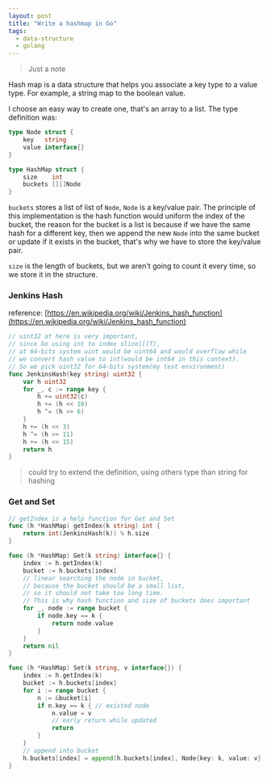 ```yaml
---
layout: post
title: "Write a hashmap in Go"
tags:
  - data-structure
  - golang
---
```


> Just a note

Hash map is a data structure that helps you associate a key type to a value type. For example, a string map to the boolean value.

I choose an easy way to create one, that's an array to a list. The type definition was:
```go
type Node struct {
    key   string
    value interface{}
}

type HashMap struct {
    size    int
    buckets [][]Node
}
```

`buckets` stores a list of list of `Node`, `Node` is a key/value pair.
The principle of this implementation is the hash function would uniform the index of the bucket, the reason for the bucket is a list is because if we have the same hash for a different key, then we append the new `Node` into the same bucket or update if it exists in the bucket, that's why we have to store the key/value pair.

`size` is the length of buckets, but we aren't going to count it every time, so we store it in the structure.

### Jenkins Hash

reference: [https://en.wikipedia.org/wiki/Jenkins_hash_function](https://en.wikipedia.org/wiki/Jenkins_hash_function)

```go
// uint32 at here is very important,
// since Go using int to index slice([]T),
// at 64-bits system uint would be uint64 and would overflow while
// we convert hash value to int(would be int64 in this context).
// So we pick uint32 for 64-bits system(my test environment)
func JenkinsHash(key string) uint32 {
    var h uint32
    for _, c := range key {
        h += uint32(c)
        h += (h << 10)
        h ^= (h >> 6)
    }
    h += (h << 3)
    h ^= (h >> 11)
    h += (h << 15)
    return h
}
```

> could try to extend the definition, using others type than string for hashing

### Get and Set

```go
// getIndex is a help function for Get and Set
func (h *HashMap) getIndex(k string) int {
    return int(JenkinsHash(k)) % h.size
}

func (h *HashMap) Get(k string) interface{} {
    index := h.getIndex(k)
    bucket := h.buckets[index]
    // linear searching the node in bucket,
    // because the bucket should be a small list,
    // so it should not take too long time.
    // This is why hash function and size of buckets does important
    for _, node := range bucket {
        if node.key == k {
            return node.value
        }
    }
    return nil
}

func (h *HashMap) Set(k string, v interface{}) {
    index := h.getIndex(k)
    bucket := h.buckets[index]
    for i := range bucket {
        n := &bucket[i]
        if n.key == k { // existed node
            n.value = v
            // early return while updated
            return
        }
    }
    // append into bucket
    h.buckets[index] = append(h.buckets[index], Node{key: k, value: v})
}
```
